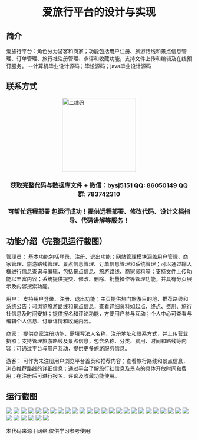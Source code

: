 <p><h1 align="center">爱旅行平台的设计与实现</h1></p>

## 简介
爱旅行平台：角色分为游客和商家；功能包括用户注册、旅游路线和景点信息管理、订单管理、旅行社注册管理、点评和收藏功能，支持文件上传和编辑及在线预订服务。    --计算机毕业设计源码；毕设源码；java毕业设计源码


## 联系方式
<img src="https://bs-1329754181.cos.ap-shanghai.myqcloud.com/wx.jpg" alt="二维码" style="display: block; margin: 0 auto;" width="200px">
<p><h3 align="center">获取完整代码与数据库文件 + 微信：bysj5151 QQ: 86050149 QQ群: 783742310</h3></p>
<p><h3 align="center">可帮忙远程部署 包运行成功！提供远程部署、修改代码、设计文档指导、代码讲解等服务！</h3></p>

## 功能介绍（完整见运行截图）
管理员： 基本功能包括登录、注册、退出功能；网站管理模块涵盖用户管理、商家管理、旅游路线管理、景点信息管理、订单信息管理和系统管理；可以通过输入框进行信息查询与编辑，包括景点信息、旅游路线、商家资料等；支持文件上传功能以丰富内容；系统提供提交、修改、删除、批量操作等管理功能，并具有分页展示及内容搜索功能。

用户： 支持用户登录、注册、退出功能；主页提供热门旅游目的地、推荐路线和系统公告；可浏览旅游路线和景点信息，查看详细资料如起点、终点、费用、旅行社信息及时间安排；提供报名和评论功能，方便用户参与互动；个人中心可查看与编辑个人信息、订单详情和收藏内容。

商家： 提供商家注册功能，需填写法人名称、注册地址和联系方式，并上传营业执照；支持管理旅游路线及景点信息，包含名称、分类、费用、时间和路线等内容；可通过平台与用户互动，提供更多旅游服务信息。

游客： 可作为未注册用户浏览平台首页和推荐内容；查看旅行路线和景点信息，浏览推荐路线的详细信息；通过平台了解旅行社信息及景点的具体开放时间和费用；在注册后可进行报名、评论及收藏功能使用。


## 运行截图
![](https://bs-1329754181.cos.ap-shanghai.myqcloud.com/ssm/TravelPlatform/img/001.jpg)
![](https://bs-1329754181.cos.ap-shanghai.myqcloud.com/ssm/TravelPlatform/img/002.jpg)
![](https://bs-1329754181.cos.ap-shanghai.myqcloud.com/ssm/TravelPlatform/img/003.jpg)
![](https://bs-1329754181.cos.ap-shanghai.myqcloud.com/ssm/TravelPlatform/img/004.jpg)
![](https://bs-1329754181.cos.ap-shanghai.myqcloud.com/ssm/TravelPlatform/img/005.jpg)
![](https://bs-1329754181.cos.ap-shanghai.myqcloud.com/ssm/TravelPlatform/img/006.jpg)
![](https://bs-1329754181.cos.ap-shanghai.myqcloud.com/ssm/TravelPlatform/img/007.jpg)
![](https://bs-1329754181.cos.ap-shanghai.myqcloud.com/ssm/TravelPlatform/img/008.jpg)
![](https://bs-1329754181.cos.ap-shanghai.myqcloud.com/ssm/TravelPlatform/img/009.jpg)
![](https://bs-1329754181.cos.ap-shanghai.myqcloud.com/ssm/TravelPlatform/img/010.jpg)
![](https://bs-1329754181.cos.ap-shanghai.myqcloud.com/ssm/TravelPlatform/img/011.jpg)
![](https://bs-1329754181.cos.ap-shanghai.myqcloud.com/ssm/TravelPlatform/img/012.jpg)
![](https://bs-1329754181.cos.ap-shanghai.myqcloud.com/ssm/TravelPlatform/img/013.jpg)
![](https://bs-1329754181.cos.ap-shanghai.myqcloud.com/ssm/TravelPlatform/img/014.jpg)
![](https://bs-1329754181.cos.ap-shanghai.myqcloud.com/ssm/TravelPlatform/img/015.jpg)
![](https://bs-1329754181.cos.ap-shanghai.myqcloud.com/ssm/TravelPlatform/img/016.jpg)
![](https://bs-1329754181.cos.ap-shanghai.myqcloud.com/ssm/TravelPlatform/img/017.jpg)
![](https://bs-1329754181.cos.ap-shanghai.myqcloud.com/ssm/TravelPlatform/img/018.jpg)
![](https://bs-1329754181.cos.ap-shanghai.myqcloud.com/ssm/TravelPlatform/img/019.jpg)
![](https://bs-1329754181.cos.ap-shanghai.myqcloud.com/ssm/TravelPlatform/img/020.jpg)
![](https://bs-1329754181.cos.ap-shanghai.myqcloud.com/ssm/TravelPlatform/img/021.jpg)
![](https://bs-1329754181.cos.ap-shanghai.myqcloud.com/ssm/TravelPlatform/img/022.jpg)
![](https://bs-1329754181.cos.ap-shanghai.myqcloud.com/ssm/TravelPlatform/img/023.jpg)
![](https://bs-1329754181.cos.ap-shanghai.myqcloud.com/ssm/TravelPlatform/img/024.jpg)
![](https://bs-1329754181.cos.ap-shanghai.myqcloud.com/ssm/TravelPlatform/img/025.jpg)
![](https://bs-1329754181.cos.ap-shanghai.myqcloud.com/ssm/TravelPlatform/img/026.jpg)
![](https://bs-1329754181.cos.ap-shanghai.myqcloud.com/ssm/TravelPlatform/img/027.jpg)
![](https://bs-1329754181.cos.ap-shanghai.myqcloud.com/ssm/TravelPlatform/img/028.jpg)
![](https://bs-1329754181.cos.ap-shanghai.myqcloud.com/ssm/TravelPlatform/img/029.jpg)
![](https://bs-1329754181.cos.ap-shanghai.myqcloud.com/ssm/TravelPlatform/img/030.jpg)
![](https://bs-1329754181.cos.ap-shanghai.myqcloud.com/ssm/TravelPlatform/img/031.jpg)

<p>本代码来源于网络,仅供学习参考使用!</p>
